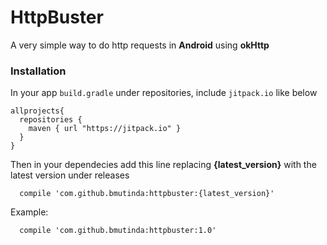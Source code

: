 # HttpBuster

A very simple way to do http requests in **Android** using **okHttp**



### Installation 

In your app `build.gradle` under repositories, include `jitpack.io` like below
```
allprojects{
  repositories {
    maven { url "https://jitpack.io" }
  }
}
```
Then in your dependecies add this line replacing **{latest_version}** with the latest version under releases 
```
  compile 'com.github.bmutinda:httpbuster:{latest_version}'
```
Example:
```
  compile 'com.github.bmutinda:httpbuster:1.0'
```

